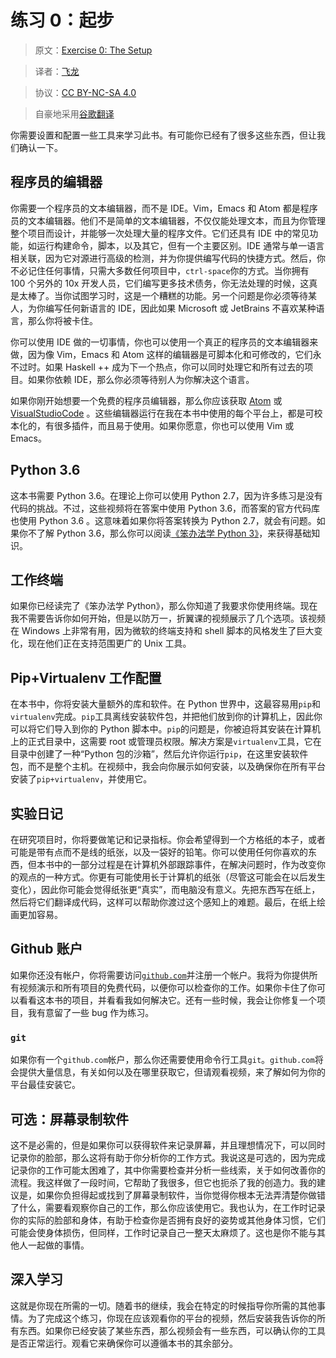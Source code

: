 # 练习 0：起步

> 原文：[Exercise 0: The Setup](https://learncodethehardway.org/more-python-book/ex0.html)

> 译者：[飞龙](https://github.com/wizardforcel)

> 协议：[CC BY-NC-SA 4.0](http://creativecommons.org/licenses/by-nc-sa/4.0/)

> 自豪地采用[谷歌翻译](https://translate.google.cn/)

你需要设置和配置一些工具来学习此书。有可能你已经有了很多这些东西，但让我们确认一下。

## 程序员的编辑器

你需要一个程序员的文本编辑器，而不是 IDE。Vim，Emacs 和 Atom 都是程序员的文本编辑器。他们不是简单的文本编辑器，不仅仅能处理文本，而且为你管理整个项目而设计，并能够一次处理大量的程序文件。它们还具有 IDE 中的常见功能，如运行构建命令，脚本，以及其它，但有一个主要区别。IDE 通常与单一语言相关联，因为它对源进行高级的检测，并为你提供编写代码的快捷方式。然后，你不必记住任何事情，只需大多数任何项目中，`ctrl-space`你的方式。当你拥有 100 个另外的 10x 开发人员，它们编写更多技术债务，你无法处理的时候，这真是太棒了。当你试图学习时，这是一个糟糕的功能。另一个问题是你必须等待某人，为你编写任何新语言的 IDE，因此如果 Microsoft 或 JetBrains 不喜欢某种语言，那么你将被卡住。

你可以使用 IDE 做的一切事情，你也可以使用一个真正的程序员的文本编辑器来做，因为像 Vim，Emacs 和 Atom 这样的编辑器是可脚本化和可修改的，它们永不过时。如果 Haskell ++ 成为下一个热点，你可以同时处理它和所有过去的项目。如果你依赖 IDE，那么你必须等待别人为你解决这个语言。

如果你刚开始想要一个免费的程序员编辑器，那么你应该获取 [Atom](https://atom.io/) 或 [VisualStudioCode](https://code.visualstudio.com/) 。这些编辑器运行在我在本书中使用的每个平台上，都是可校本化的，有很多插件，而且易于使用。如果你愿意，你也可以使用 Vim 或 Emacs。

## Python 3.6

这本书需要 Python 3.6。在理论上你可以使用 Python 2.7，因为许多练习是没有代码的挑战。不过，这些视频将在答案中使用 Python 3.6，而答案的官方代码库也使用 Python 3.6 。这意味着如果你将答案转换为 Python 2.7，就会有问题。如果你不了解 Python 3.6，那么你可以阅读[《笨办法学 Python 3》](https://learnpythonthehardway.org/python3/)，来获得基础知识。

## 工作终端

如果你已经读完了《笨办法学 Python》，那么你知道了我要求你使用终端。现在我不需要告诉你如何开始，但是以防万一，折翼课的视频展示了几个选项。该视频在 Windows 上非常有用，因为微软的终端支持和 shell 脚本的风格发生了巨大变化，现在他们正在支持范围更广的 Unix 工具。

## Pip+Virtualenv 工作配置

在本书中，你将安装大量额外的库和软件。在 Python 世界中，这最容易用`pip`和`virtualenv`完成。`pip`工具离线安装软件包，并把他们放到你的计算机上，因此你可以将它们导入到你的 Python 脚本中。`pip`的问题是，你被迫将其安装在计算机上的正式目录中，这需要 root 或管理员权限。解决方案是`virtualenv`工具，它在目录中创建了一种“Python 包的沙箱”，然后允许你运行`pip`，在这里安装软件包，而不是整个主机。在视频中，我会向你展示如何安装，以及确保你在所有平台安装了`pip+virtualenv`，并使用它。

## 实验日记

在研究项目时，你将要做笔记和记录指标。你会希望得到一个方格纸的本子，或者可能是带有点而不是线的纸张，以及一袋好的铅笔。你可以使用任何你喜欢的东西，但本书中的一部分过程是在计算机外部跟踪事件，在解决问题时，作为改变你的观点的一种方式。你更有可能使用长于计算机的纸张（尽管这可能会在以后发生变化），因此你可能会觉得纸张更“真实”，而电脑没有意义。先把东西写在纸上，然后将它们翻译成代码，这样可以帮助你渡过这个感知上的难题。最后，在纸上绘画更加容易。

## Github 账户

如果你还没有帐户，你将需要访问[`github.com`](https://github.com/)并注册一个帐户。我将为你提供所有视频演示和所有项目的免费代码，以便你可以检查你的工作。如果你卡住了你可以看看这本书的项目，并看看我如何解决它。还有一些时候，我会让你修复一个项目，我有意留了一些 bug 作为练习。

### `git`

如果你有一个`github.com`帐户，那么你还需要使用命令行工具`git`。`github.com`将会提供大量信息，有关如何以及在哪里获取它，但请观看视频，来了解如何为你的平台最佳安装它。

## 可选：屏幕录制软件

这不是必需的，但是如果你可以获得软件来记录屏幕，并且理想情况下，可以同时记录你的脸部，那么这将有助于你分析你的工作方式。我说这是可选的，因为完成记录你的工作可能太困难了，其中你需要检查并分析一些线索，关于如何改善你的流程。我这样做了一段时间，它帮助了我很多，但它也扼杀了我的创造力。我的建议是，如果你负担得起或找到了屏幕录制软件，当你觉得你根本无法弄清楚你做错了什么，需要看观察你自己的工作，那么你应该使用它。我也认为，在工作时记录你的实际的脸部和身体，有助于检查你是否拥有良好的姿势或其他身体习惯，它们可能会使身体损伤，但同样，工作时记录自己一整天太麻烦了。这也是你不能与其他人一起做的事情。

## 深入学习

这就是你现在所需的一切。随着书的继续，我会在特定的时候指导你所需的其他事情。为了完成这个练习，你现在应该观看你的平台的视频，然后安装我告诉你的所有东西。如果你已经安装了某些东西，那么视频会有一些东西，可以确认你的工具是否正常运行。观看它来确保你可以遵循本书的其余部分。
